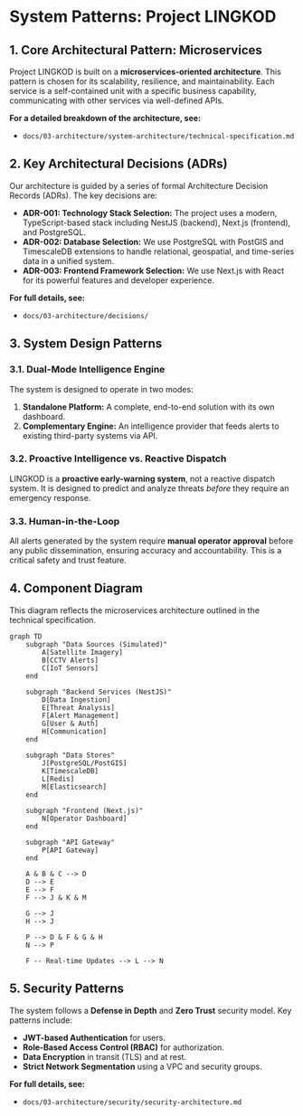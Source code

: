 # System Patterns: Project LINGKOD

## 1. Core Architectural Pattern: Microservices

Project LINGKOD is built on a **microservices-oriented architecture**. This pattern is chosen for its scalability, resilience, and maintainability. Each service is a self-contained unit with a specific business capability, communicating with other services via well-defined APIs.

**For a detailed breakdown of the architecture, see:**
- `docs/03-architecture/system-architecture/technical-specification.md`

## 2. Key Architectural Decisions (ADRs)

Our architecture is guided by a series of formal Architecture Decision Records (ADRs). The key decisions are:

- **ADR-001: Technology Stack Selection:** The project uses a modern, TypeScript-based stack including NestJS (backend), Next.js (frontend), and PostgreSQL.
- **ADR-002: Database Selection:** We use PostgreSQL with PostGIS and TimescaleDB extensions to handle relational, geospatial, and time-series data in a unified system.
- **ADR-003: Frontend Framework Selection:** We use Next.js with React for its powerful features and developer experience.

**For full details, see:**
- `docs/03-architecture/decisions/`

## 3. System Design Patterns

### 3.1. Dual-Mode Intelligence Engine

The system is designed to operate in two modes:
1.  **Standalone Platform:** A complete, end-to-end solution with its own dashboard.
2.  **Complementary Engine:** An intelligence provider that feeds alerts to existing third-party systems via API.

### 3.2. Proactive Intelligence vs. Reactive Dispatch

LINGKOD is a **proactive early-warning system**, not a reactive dispatch system. It is designed to predict and analyze threats *before* they require an emergency response.

### 3.3. Human-in-the-Loop

All alerts generated by the system require **manual operator approval** before any public dissemination, ensuring accuracy and accountability. This is a critical safety and trust feature.

## 4. Component Diagram

This diagram reflects the microservices architecture outlined in the technical specification.

```mermaid
graph TD
    subgraph "Data Sources (Simulated)"
        A[Satellite Imagery]
        B[CCTV Alerts]
        C[IoT Sensors]
    end

    subgraph "Backend Services (NestJS)"
        D[Data Ingestion]
        E[Threat Analysis]
        F[Alert Management]
        G[User & Auth]
        H[Communication]
    end

    subgraph "Data Stores"
        J[PostgreSQL/PostGIS]
        K[TimescaleDB]
        L[Redis]
        M[Elasticsearch]
    end

    subgraph "Frontend (Next.js)"
        N[Operator Dashboard]
    end

    subgraph "API Gateway"
        P[API Gateway]
    end

    A & B & C --> D
    D --> E
    E --> F
    F --> J & K & M
    
    G --> J
    H --> J

    P --> D & F & G & H
    N --> P

    F -- Real-time Updates --> L --> N
```

## 5. Security Patterns

The system follows a **Defense in Depth** and **Zero Trust** security model. Key patterns include:

- **JWT-based Authentication** for users.
- **Role-Based Access Control (RBAC)** for authorization.
- **Data Encryption** in transit (TLS) and at rest.
- **Strict Network Segmentation** using a VPC and security groups.

**For full details, see:**
- `docs/03-architecture/security/security-architecture.md`
